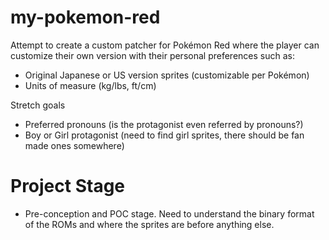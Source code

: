 # my-pokemon-red

Attempt to create a custom patcher for Pokémon Red where the player can customize their own version with their personal preferences such as:
- Original Japanese or US version sprites (customizable per Pokémon)
- Units of measure (kg/lbs, ft/cm)

Stretch goals
- Preferred pronouns (is the protagonist even referred by pronouns?)
- Boy or Girl protagonist (need to find girl sprites, there should be fan made ones somewhere)

# Project Stage
- Pre-conception and POC stage. Need to understand the binary format of the ROMs and where the sprites are before anything else.
